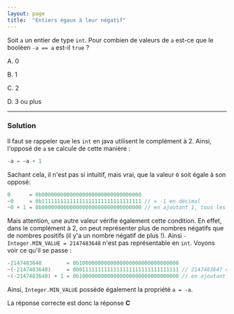 ```yaml
---
layout: page
title:  "Entiers égaux à leur négatif"
---
```


Soit `a` un entier de type `int`. Pour combien de valeurs de `a` est-ce que le booléen `-a == a` est-il `true` ?

A. 0

B. 1

C. 2

D. 3 ou plus

***

### Solution

Il faut se rappeler que les `int` en java utilisent le complément à 2. Ainsi, l'opposé de `a` se calcule de cette manière :

```java
-a = ~a + 1
```

Sachant cela, il n'est pas si intuitif, mais vrai, que la valeur `0` soit égale à son opposé:

```java
0      = 0b00000000000000000000000000000000
~0     = 0b11111111111111111111111111111111 // = -1 en décimal
~0 + 1 = 0b00000000000000000000000000000000 // en ajoutant 1, tous les bits seront mis à 0 à cause de la retenue, et le "33ème bit" sera mis à 1 (mais puisque celui-ci n'est pas représentable, il est ignoré (overflow)
```

Mais attention, une autre valeur vérifie également cette condition. En effet, dans le complément à 2, on peut représenter plus de nombres négatifs que de nombres positifs (il y'a un nombre négatif de plus !). Ainsi `-Integer.MIN_VALUE = 2147483648` n'est pas représentable en `int`. Voyons voir ce qu'il se passe :

```java
-2147483648        = 0b10000000000000000000000000000000
~(-2147483648)     = 0b01111111111111111111111111111111 // 2147483647 qui est la plus grande valeur représentable en int
~(-2147483648) + 1 = 0b10000000000000000000000000000000 // en ajoutant 1, tous les bits seront à mis à 0 à cause de la retenue, et le 32ème bit sera mis à 1. Mais le 32ème bit correspond à la valeur négative 2^-31 ! On retrouve donc le nombre de départ.
```

Ainsi, `Integer.MIN_VALUE` possède également la propriété `a = -a`.

La réponse correcte est donc la réponse **C**
